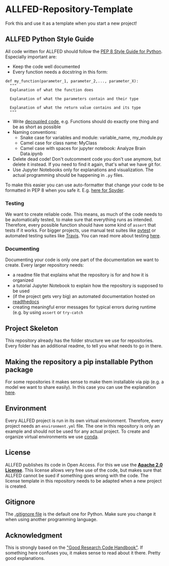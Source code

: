 # ALLFED-Repository-Template
Fork this and use it as a template when you start a new project!

## ALLFED Python Style Guide
All code written for ALLFED should follow the [PEP 8 Style Guide for Python](https://peps.python.org/pep-0008/). Especially important are:
* Keep the code well documented
* Every function needs a docstring in this form:
```
def my_function(parameter_1, parameter_2,..., parameter_X):
  """
  Explanation of what the function does
  
  Explanation of what the parameters contain and their type
  
  Explanation of what the return value contains and its type
  """
```
* Write [decoupled code](https://goodresearch.dev/decoupled.html), e.g. Functions should do exactly one thing and be as short as possible
* Naming conventions:
  - Snake case for variables and module: variable_name, my_module.py
  - Camel case for class name: MyClass
  - Camel case with spaces for jupyter notebook: Analyze Brain Data.ipynb
* Delete dead code! Don't outcomment code you don't use anymore, but delete it instead. If you need to find it again, that's what we have git for. 
* Use Jupyter Notebooks only for explanations and visualization. The actual programming should be happening in `.py` files. 


To make this easier you can use auto-formatter that change your code to be formatted in PEP 8 when you safe it. E.g. [here for Spyder](https://stackoverflow.com/questions/51463223/how-to-use-pep8-module-using-spyder).

### Testing
We want to create reliable code. This means, as much of the code needs to be automatically tested, to make sure that everything runs as intended. Therefore, every possible function should have some kind of `assert` that tests if it works. For bigger projects, use manual test suites like [pytest](https://docs.pytest.org/en/7.1.x/) or automated testing suites like [Travis](https://www.travis-ci.com/). You can read more about testing [here](https://goodresearch.dev/testing.html).

### Documenting
Documenting your code is only one part of the documentation we want to create. Every larger repository needs:
* a readme file that explains what the repository is for and how it is organized
* a tutorial Jupyter Notebook to explain how the repository is supposed to be used
* (if the project gets very big) an automated documentation hosted on [readthedocs](https://readthedocs.org/)
* creating meaningful error messages for typical errors during runtime (e.g. by using `assert` or `try-catch`
 
  
## Project Skeleton
This repository already has the folder structure we use for repositories. Every folder has an additional readme, to tell you what needs to go in there. 

## Making the repository a pip installable Python package
For some repositories it makes sense to make them installable via pip (e.g. a model we want to share easily). In this case you can use the explanation [here](https://goodresearch.dev/setup.html).

## Environment
Every ALLFED project is run in its own virtual environment. Therefore, every project needs an `environment.yml` file. The one in this repository is only an example and should not be used for any actual project. To create and organize virtual environments we use [conda](https://docs.conda.io/en/latest/miniconda.html). 

## License
ALLFED publishes its code in Open Access. For this we use the [**Apache 2.0 License**](https://www.planetcrust.com/what-does-apache-2-0-license-mean). This license allows very free use of the code, but makes sure that ALLFED cannot be sued if something goes wrong with the code. The license template in this repository needs to be adapted when a new project is created. 

## Gitignore
The [.gitignore file](https://git-scm.com/docs/gitignore) is the default one for Python. Make sure you change it when using another programming language. 

## Acknowledgment
This is strongly based on the ["Good Research Code Handbook"](https://goodresearch.dev/index.html). If something here confuses you, it makes sense to read about it there. Pretty good explanations. 
